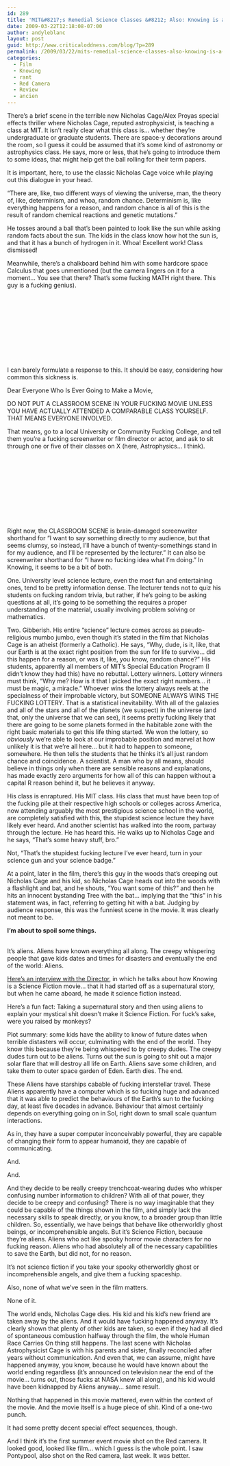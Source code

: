 ```yaml
---
id: 289
title: 'MIT&#8217;s Remedial Science Classes &#8212; Also: Knowing is a huge piece of shit'
date: 2009-03-22T12:18:08-07:00
author: andyleblanc
layout: post
guid: http://www.criticaloddness.com/blog/?p=289
permalink: /2009/03/22/mits-remedial-science-classes-also-knowing-is-a-huge-piece-of-shit/
categories:
  - Film
  - Knowing
  - rant
  - Red Camera
  - Review
  - ancien
---
```

There&#8217;s a brief scene in the terrible new Nicholas Cage/Alex Proyas special effects thriller where Nicholas Cage, reputed astrophysicist, is teaching a class at MIT. It isn&#8217;t really clear what this class is&#8230; whether they&#8217;re undergraduate or graduate students. There are space-y decorations around the room, so I guess it could be assumed that it&#8217;s some kind of astronomy or astrophysics class. He says, more or less, that he&#8217;s going to introduce them to some ideas, that might help get the ball rolling for their term papers.

It is important, here, to use the classic Nicholas Cage voice while playing out this dialogue in your head.

&#8220;There are, like, two different ways of viewing the universe, man, the theory of, like, determinism, and whoa, random chance. Determinism is, like everything happens for a reason, and random chance is all of this is the result of random chemical reactions and genetic mutations.&#8221;

He tosses around a ball that&#8217;s been painted to look like the sun while asking random facts about the sun. The kids in the class know how hot the sun is, and that it has a bunch of hydrogen in it. Whoa! Excellent work! Class dismissed!

Meanwhile, there&#8217;s a chalkboard behind him with some hardcore space Calculus that goes unmentioned (but the camera lingers on it for a moment&#8230; You see that there? That&#8217;s some fucking MATH right there. This guy is a fucking genius).  


<PRE></p>


<p>
  </PRE><br />
  I can barely formulate a response to this.  It should be easy, considering how common this sickness is.
</p>


<p>
  Dear Everyone Who Is Ever Going to Make a Movie,
</p>


<p>
  DO NOT PUT A CLASSROOM SCENE IN YOUR FUCKING MOVIE UNLESS YOU HAVE ACTUALLY ATTENDED A COMPARABLE CLASS YOURSELF.  THAT MEANS EVERYONE INVOLVED.
</p>


<p>
  That means, go to a local University or Community Fucking College, and tell them you&#8217;re a fucking screenwriter or film director or actor, and ask to sit through one or five of their classes on X (here, Astrophysics&#8230; I think).<br />


  <PRE></p>


<p>
  </PRE><br />
  Right now, the CLASSROOM SCENE is brain-damaged screenwriter shorthand for &#8220;I want to say something directly to my audience, but that seems clumsy, so instead, I&#8217;ll have a bunch of twenty-somethings stand in for my audience, and I&#8217;ll be represented by the lecturer.&#8221;  It can also be screenwriter shorthand for &#8220;I have no fucking idea what I&#8217;m doing.&#8221;  In Knowing, it seems to be a bit of both.
</p>


<p>
  One.  University level science lecture, even the most fun and entertaining ones, tend to be pretty information dense.  The lecturer tends not to quiz his students on fucking random trivia, but rather, if he&#8217;s going to be asking questions at all, it&#8217;s going to be something the requires a proper understanding of the material, usually involving problem solving or mathematics.
</p>


<p>
  Two.  Gibberish.  His entire &#8220;science&#8221; lecture comes across as pseudo-religious mumbo jumbo, even though it&#8217;s stated in the film that Nicholas Cage is an atheist (formerly a Catholic).  He says, &#8220;Why, dude, is it, like, that our Earth is at the exact right position from the sun for life to survive&#8230; did this happen for a reason, or was it, like, you know, random chance?&#8221;  His students, apparently all members of MIT&#8217;s Special Education Program (I didn&#8217;t know they had this) have no rebuttal.  Lottery winners.  Lottery winners must think, &#8220;Why me?  How is it that I picked the exact right numbers&#8230; it must be magic, a miracle.&#8221;  Whoever wins the lottery always reels at the specialness of their improbable victory, but SOMEONE ALWAYS WINS THE FUCKING LOTTERY.  That is a statistical inevitability.  With all of the galaxies and all of the stars and all of the planets (we suspect) in the universe (and that, only the universe that we can see), it seems pretty fucking likely that there are going to be some planets formed in the habitable zone with the right basic materials to get this life thing started.  We won the lottery, so <em>obviously</em> we&#8217;re able to look at our improbable position and marvel at how unlikely it is that we&#8217;re all here&#8230; but it had to happen to someone, somewhere.  He then tells the students that he thinks it&#8217;s all just random chance and coincidence.  A scientist.  A man who by all means, should believe in things only when there are sensible reasons and explanations, has made exactly zero arguments for how all of this can happen without a capital R reason behind it, but he believes it anyway.
</p>


<p>
  His class is enraptured.  His MIT class.  His class that must have been top of the fucking pile at their respective high schools or colleges across America, now attending arguably the most prestigious science school in the world, are completely satisfied with this, the stupidest science lecture they have likely ever heard.  And another scientist has walked into the room, partway through the lecture.  He has heard this.  He walks up to Nicholas Cage and he says, &#8220;That&#8217;s some heavy stuff, bro.&#8221;
</p>


<p>
  Not, &#8220;That&#8217;s the stupidest fucking lecture I&#8217;ve ever heard, turn in your science gun and your science badge.&#8221;
</p>


<p>
  At a point, later in the film, there&#8217;s this guy in the woods that&#8217;s creeping out Nicholas Cage and his kid, so Nicholas Cage heads out into the woods with a flashlight and bat, and he shouts, &#8220;You want some of this?&#8221; and then he hits an innocent bystanding Tree with the bat&#8230; implying that the &#8220;this&#8221; in his statement was, in fact, referring to getting hit with a bat.  Judging by audience response, this was the funniest scene in the movie.  It was clearly not meant to be.
</p>


<p>
  <strong>I&#8217;m about to spoil some things.</strong>
</p>


<p>
  <!--more-->

  <br />
  It&#8217;s aliens.  Aliens have known everything all along.  The creepy whispering people that gave kids dates and times for disasters and eventually the end of the world: Aliens.
</p>


<p>
  <a href="http://www.darkhorizons.com/interviews/1393/alex-proyas-for-knowing-/">Here&#8217;s an interview with the Director,</a> in which he talks about how Knowing is a Science Fiction movie&#8230; that it had started off as a supernatural story, but when he came aboard, he made it science fiction instead.
</p>


<p>
  Here&#8217;s a fun fact: Taking a supernatural story and then using aliens to explain your mystical shit doesn&#8217;t make it Science Fiction.  For fuck&#8217;s sake, were you raised by monkeys?
</p>


<p>
  Plot summary: some kids have the ability to know of future dates when terrible distasters will occur, culminating with the end of the world.  They know this because they&#8217;re being whispered to by creepy dudes.  The creepy dudes turn out to be aliens.  Turns out the sun is going to shit out a major solar flare that will destroy all life on Earth.  Aliens save some children, and take them to outer space garden of Eden.  Earth dies.  The end.
</p>


<p>
  These Aliens have starships cabable of fucking interstellar travel.  These Aliens apparently have a computer which is so fucking huge and advanced that it was able to predict the behaviours of the Earth&#8217;s sun to the fucking day, at least five decades in advance.  Behaviour that almost certainly depends on everything going on in Sol, right down to small scale quantum interactions.
</p>


<p>
  As in, they have a super computer inconceivably powerful, they are capable of changing their form to appear humanoid, they are capable of communicating.
</p>


<p>
  And.
</p>


<p>
  And.
</p>


<p>
  And they decide to be really creepy trenchcoat-wearing dudes who whisper confusing number information to children?  With all of that power, they decide to be creepy and confusing?  There is no way imaginable that they could be capable of the things shown in the film, and simply lack the necessary skills to speak directly, or you know, to a broader group than little children.  So, essentially, we have beings that behave like otherworldly ghost beings, or incomprehensible angels.  But it&#8217;s Science Fiction, because they&#8217;re aliens.  Aliens who act like spooky horror movie characters for no fucking reason.  Aliens who had absolutely all of the necessary capabilities to save the Earth, but did not, for no reason.
</p>


<p>
  It&#8217;s not science fiction if you take your spooky otherworldly ghost or incomprehensible angels, and give them a fucking spaceship.
</p>


<p>
  Also, none of what we&#8217;ve seen in the film matters.
</p>


<p>
  None of it.
</p>


<p>
  The world ends, Nicholas Cage dies.  His kid and his kid&#8217;s new friend are taken away by the aliens.  And it would have fucking happened anyway.  It&#8217;s clearly shown that plenty of other kids are taken, so even if they had all died of spontaneous combustion halfway through the film, the whole Human Race Carries On thing still happens.  The last scene with Nicholas Astrophysicist Cage is with his parents and sister, finally reconciled after years without communication.  And even that, we can assume, might have happened anyway, you know, because he would have known about the world ending regardless (it&#8217;s announced on television near the end of the movie&#8230; turns out, those fucks at NASA knew all along), and his kid would have been kidnapped by Aliens anyway&#8230; same result.  
</p>


<p>
  Nothing that happened in this movie mattered, even within the context of the movie.  And the movie itself is a huge piece of shit.  Kind of a one-two punch.
</p>


<p>
  It had some pretty decent special effect sequences, though.
</p>


<p>
  And I think it&#8217;s the first summer event movie shot on the Red camera.  It looked good, looked like film&#8230; which I guess is the whole point.  I saw Pontypool, also shot on the Red camera, last week.  It was better.
</p>
